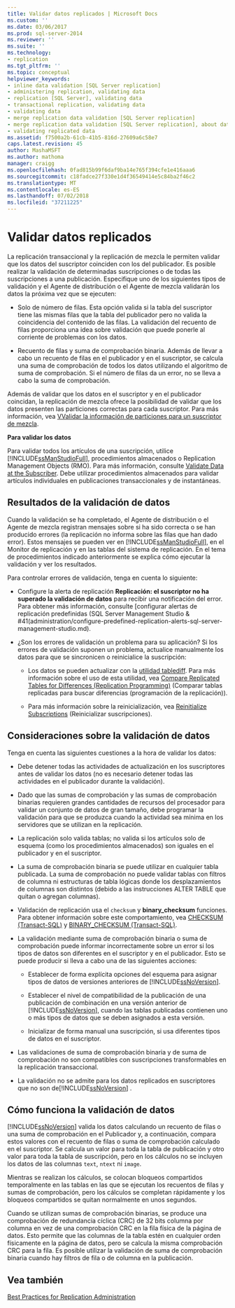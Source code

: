 ```yaml
---
title: Validar datos replicados | Microsoft Docs
ms.custom: ''
ms.date: 03/06/2017
ms.prod: sql-server-2014
ms.reviewer: ''
ms.suite: ''
ms.technology:
- replication
ms.tgt_pltfrm: ''
ms.topic: conceptual
helpviewer_keywords:
- inline data validation [SQL Server replication]
- administering replication, validating data
- replication [SQL Server], validating data
- transactional replication, validating data
- validating data
- merge replication data validation [SQL Server replication]
- merge replication data validation [SQL Server replication], about data validation
- validating replicated data
ms.assetid: f7500a2b-61cb-41b5-816d-27609a6c58e7
caps.latest.revision: 45
author: MashaMSFT
ms.author: mathoma
manager: craigg
ms.openlocfilehash: 0fad815b99f6daf9ba14e765f394cfe1e416aaa6
ms.sourcegitcommit: c18fadce27f330e1d4f36549414e5c84ba2f46c2
ms.translationtype: MT
ms.contentlocale: es-ES
ms.lasthandoff: 07/02/2018
ms.locfileid: "37211225"
---
```

# <a name="validate-replicated-data"></a>Validar datos replicados
  La replicación transaccional y la replicación de mezcla le permiten validar que los datos del suscriptor coinciden con los del publicador. Es posible realizar la validación de determinadas suscripciones o de todas las suscripciones a una publicación. Especifique uno de los siguientes tipos de validación y el Agente de distribución o el Agente de mezcla validarán los datos la próxima vez que se ejecuten:  
  
-   Solo de número de filas. Esta opción valida si la tabla del suscriptor tiene las mismas filas que la tabla del publicador pero no valida la coincidencia del contenido de las filas. La validación del recuento de filas proporciona una idea sobre validación que puede ponerle al corriente de problemas con los datos.  
  
-   Recuento de filas y suma de comprobación binaria. Además de llevar a cabo un recuento de filas en el publicador y en el suscriptor, se calcula una suma de comprobación de todos los datos utilizando el algoritmo de suma de comprobación. Si el número de filas da un error, no se lleva a cabo la suma de comprobación.  
  
 Además de validar que los datos en el suscriptor y en el publicador coincidan, la replicación de mezcla ofrece la posibilidad de validar que los datos presenten las particiones correctas para cada suscriptor. Para más información, vea [VValidar la información de particiones para un suscriptor de mezcla](validate-partition-information-for-a-merge-subscriber.md).  
  
 **Para validar los datos**  
  
 Para validar todos los artículos de una suscripción, utilice [!INCLUDE[ssManStudioFull](../../includes/ssmanstudiofull-md.md)], procedimientos almacenados o Replication Management Objects (RMO). Para más información, consulte [Validate Data at the Subscriber](validate-data-at-the-subscriber.md). Debe utilizar procedimientos almacenados para validar artículos individuales en publicaciones transaccionales y de instantáneas.  
  
## <a name="data-validation-results"></a>Resultados de la validación de datos  
 Cuando la validación se ha completado, el Agente de distribución o el Agente de mezcla registran mensajes sobre si ha sido correcta o se han producido errores (la replicación no informa sobre las filas que han dado error). Estos mensajes se pueden ver en [!INCLUDE[ssManStudioFull](../../includes/ssmanstudiofull-md.md)], en el Monitor de replicación y en las tablas del sistema de replicación. En el tema de procedimientos indicado anteriormente se explica cómo ejecutar la validación y ver los resultados.  
  
 Para controlar errores de validación, tenga en cuenta lo siguiente:  
  
-   Configure la alerta de replicación **Replicación: el suscriptor no ha superado la validación de datos** para recibir una notificación del error. Para obtener más información, consulte [configurar alertas de replicación predefinidas &#40;SQL Server Management Studio & #41(administration/configure-predefined-replication-alerts-sql-server-management-studio.md).  
  
-   ¿Son los errores de validación un problema para su aplicación? Si los errores de validación suponen un problema, actualice manualmente los datos para que se sincronicen o reinicialice la suscripción:  
  
    -   Los datos se pueden actualizar con la [utilidad tablediff](../../tools/tablediff-utility.md). Para más información sobre el uso de esta utilidad, vea [Compare Replicated Tables for Differences &#40;Replication Programming&#41;](administration/compare-replicated-tables-for-differences-replication-programming.md) (Comparar tablas replicadas para buscar diferencias &#40;programación de la replicación&#41;).  
  
    -   Para más información sobre la reinicialización, vea [Reinitialize Subscriptions](reinitialize-subscriptions.md) (Reinicializar suscripciones).  
  
## <a name="considerations-for-data-validation"></a>Consideraciones sobre la validación de datos  
 Tenga en cuenta las siguientes cuestiones a la hora de validar los datos:  
  
-   Debe detener todas las actividades de actualización en los suscriptores antes de validar los datos (no es necesario detener todas las actividades en el publicador durante la validación).  
  
-   Dado que las sumas de comprobación y las sumas de comprobación binarias requieren grandes cantidades de recursos del procesador para validar un conjunto de datos de gran tamaño, debe programar la validación para que se produzca cuando la actividad sea mínima en los servidores que se utilizan en la replicación.  
  
-   La replicación solo valida tablas; no valida si los artículos solo de esquema (como los procedimientos almacenados) son iguales en el publicador y en el suscriptor.  
  
-   La suma de comprobación binaria se puede utilizar en cualquier tabla publicada. La suma de comprobación no puede validar tablas con filtros de columna ni estructuras de tabla lógicas donde los desplazamientos de columnas son distintos (debido a las instrucciones ALTER TABLE que quitan o agregan columnas).  
  
-   Validación de replicación usa el `checksum` y **binary_checksum** funciones. Para obtener información sobre este comportamiento, vea [CHECKSUM &#40;Transact-SQL&#41;](/sql/t-sql/functions/checksum-transact-sql) y [BINARY_CHECKSUM  &#40;Transact-SQL&#41;](/sql/t-sql/functions/binary-checksum-transact-sql).  
  
-   La validación mediante suma de comprobación binaria o suma de comprobación puede informar incorrectamente sobre un error si los tipos de datos son diferentes en el suscriptor y en el publicador. Esto se puede producir si lleva a cabo una de las siguientes acciones:  
  
    -   Establecer de forma explícita opciones del esquema para asignar tipos de datos de versiones anteriores de [!INCLUDE[ssNoVersion](../../includes/ssnoversion-md.md)].  
  
    -   Establecer el nivel de compatibilidad de la publicación de una publicación de combinación en una versión anterior de [!INCLUDE[ssNoVersion](../../includes/ssnoversion-md.md)], cuando las tablas publicadas contienen uno o más tipos de datos que se deben asignados a esta versión.  
  
    -   Inicializar de forma manual una suscripción, si usa diferentes tipos de datos en el suscriptor.  
  
-   Las validaciones de suma de comprobación binaria y de suma de comprobación no son compatibles con suscripciones transformables en la replicación transaccional.  
  
-   La validación no se admite para los datos replicados en suscriptores que no son de[!INCLUDE[ssNoVersion](../../includes/ssnoversion-md.md)] .  
  
## <a name="how-data-validation-works"></a>Cómo funciona la validación de datos  
 [!INCLUDE[ssNoVersion](../../includes/ssnoversion-md.md)] valida los datos calculando un recuento de filas o una suma de comprobación en el Publicador y, a continuación, compara estos valores con el recuento de filas o suma de comprobación calculado en el suscriptor. Se calcula un valor para toda la tabla de publicación y otro valor para toda la tabla de suscripción, pero en los cálculos no se incluyen los datos de las columnas `text`, `ntext` ni `image`.  
  
 Mientras se realizan los cálculos, se colocan bloqueos compartidos temporalmente en las tablas en las que se ejecutan los recuentos de filas y sumas de comprobación, pero los cálculos se completan rápidamente y los bloqueos compartidos se quitan normalmente en unos segundos.  
  
 Cuando se utilizan sumas de comprobación binarias, se produce una comprobación de redundancia cíclica (CRC) de 32 bits columna por columna en vez de una comprobación CRC en la fila física de la página de datos. Esto permite que las columnas de la tabla estén en cualquier orden físicamente en la página de datos, pero se calcula la misma comprobación CRC para la fila. Es posible utilizar la validación de suma de comprobación binaria cuando hay filtros de fila o de columna en la publicación.  
  
## <a name="see-also"></a>Vea también  
 [Best Practices for Replication Administration](administration/best-practices-for-replication-administration.md)  
  
  
